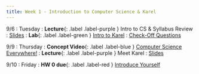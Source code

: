 ```yaml
---
title: Week 1 - Introduction to Computer Science & Karel
---
```


9/6 
: Tuesday
: **Lecture**{: .label .label-purple } Intro to CS & Syllabus Review
  : [Slides](https://drive.google.com/file/d/1XzpNRrskzbLnVX5ytnWfDdIe4tGx5Ohp/view?usp=sharing)
: **Lab**{: .label .label-green } [Intro to Karel](https://edstem.org/us/courses/24341/lessons/42800)
  : [Check-Off Questions](https://cs151.org/lab/)

9/9 
: Thursday
: **Concept Video**{: .label .label-blue } [Computer Science Everywhere!](https://edstem.org/us/courses/24341/lessons/42819/slides/247921)
: **Lecture**{: .label .label-purple } Meet Karel
  : [Slides](#)

9/10 
: Friday
: **HW 0 due**{: .label .label-red } [Introduce Yourself](https://edstem.org/us/courses/24341/lessons/42822/edit/slides/247933)
